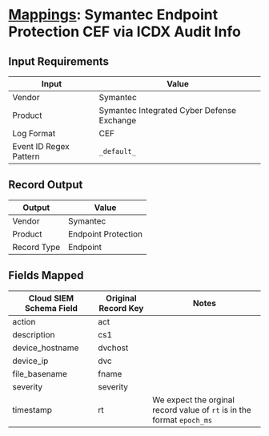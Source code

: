 # [Mappings](README.md): Symantec Endpoint Protection CEF via ICDX Audit Info

## Input Requirements

|Input|Value|
|-----|-----|
|Vendor|Symantec|
|Product|Symantec Integrated Cyber Defense Exchange|
|Log Format|CEF|
|Event ID Regex Pattern|`_default_`|

## Record Output

|Output|Value|
|------|-----|
|Vendor|Symantec|
|Product|Endpoint Protection|
|Record Type|Endpoint|

## Fields Mapped

|Cloud SIEM Schema Field|Original Record Key|Notes|
|-----------------------|-------------------|-----|
|action|act||
|description|cs1||
|device_hostname|dvchost||
|device_ip|dvc||
|file_basename|fname||
|severity|severity||
|timestamp|rt|We expect the orginal record value of `rt` is in the format `epoch_ms`|

